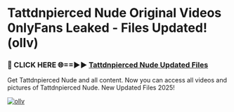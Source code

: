 # Tattdnpierced Nude Original Videos 0nlyFans Leaked - Files Updated! (ollv)

<h3>🔴 CLICK HERE 🌐==►► <a href="https://tinyurl.com/y5r63du9" rel="nofollow">Tattdnpierced Nude Updated Files</a></h3>

Get Tattdnpierced Nude and all content. Now you can access all videos and pictures of Tattdnpierced Nude. New Updated Files 2025!

[![ollv](https://i.imgur.com/UVo9nyh.gif)](https://tinyurl.com/y5r63du9)